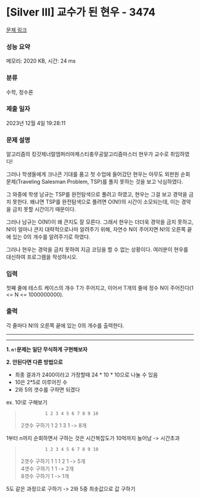 # [Silver III] 교수가 된 현우 - 3474 

[문제 링크](https://www.acmicpc.net/problem/3474) 

### 성능 요약

메모리: 2020 KB, 시간: 24 ms

### 분류

수학, 정수론

### 제출 일자

2023년 12월 4일 19:28:11

### 문제 설명

<p>알고리즘의 킹갓제너럴엠퍼러마제스티충무공알고리즘마스터 현우가 교수로 취임하였다!</p>

<p>그러나 학생들에게 크나큰 기대를 품고 첫 수업에 들어갔던 현우는 아무도 외판원 순회 문제(Traveling Salesman Problem, TSP)를 풀지 못하는 것을 보고 낙심하였다.</p>

<p>그 와중에 학생 남규는 TSP를 완전탐색으로 풀려고 하였고, 현우는 그걸 보고 경악을 금치 못한다. 왜냐면 TSP를 완전탐색으로 풀려면 O(N!)의 시간이 소모되는데, 이는 경악을 금치 못할 시간이기 때문이다.</p>

<p>그러나 남규는 O(N!)이 왜 큰지도 잘 모른다. 그래서 현우는 더더욱 경악을 금치 못하고, N!이 얼마나 큰지 대략적으로나마 알려주기 위해, 자연수 N이 주어지면 N!의 오른쪽 끝에 있는 0의 개수를 알려주기로 하였다.</p>

<p>그러나 현우는 경악을 금치 못하여 지금 코딩을 할 수 없는 상황이다. 여러분이 현우를 대신하여 프로그램을 작성하시오.</p>

### 입력 

 <p>첫째 줄에 테스트 케이스의 개수 T가 주어지고, 이어서 T개의 줄에 정수 N이 주어진다(1 <= N <= 1000000000).</p>

### 출력 

 <p>각 줄마다 N!의 오른쪽 끝에 있는 0의 개수를 출력한다.</p>

---
---
**1. `n!`문제는 일단 무식하게 구현해보자**

**2. 안된다면 다른 방법으로**

- 최종 결과가 2400이라고 가정할때 24 * 10 * 10으로 나눌 수 있음
- 10은 2*5로 이루어진 수
- 2와 5의 갯수를 구하면 되겠다

ex. 10!로 구해보기
>              1 2 3 4 5 6 7 8 9 10
>2갯수 구하기    1   2   1   3   1   -> 8개

1부터 n까지 순회하면서 구하는 것은 시간복잡도가 10억까지 늘어남 -> 시간초과

>              1 2 3 4 5 6 7 8 9 10
>2갯수 구하기    1   1   1   2   1   -> 5개<br>
>4갯수 구하기        1       1       -> 2개<br>
>8갯수 구하기                1       -> 1개<br>

5도 같은 과정으로 구하기
-> 2와 5중 최솟값으로 값 구하기





